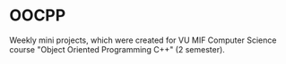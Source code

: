 # OOCPP
Weekly mini projects, which were created for VU MIF Computer Science course "Object Oriented Programming C++" (2 semester).
